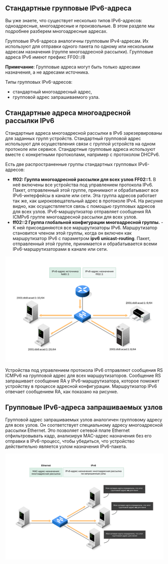 <!-- verified: agorbachev 03.05.2022 -->

<!-- 12.7.1 -->
## Стандартные групповые IPv6-адреса

Вы уже знаете, что существует несколько типов IPv6-адресов: одноадресные, многоадресные и произвольные. В этом разделе мы подробнее разберем многоадресные адресах.

Групповые IPv6-адреса аналогичны групповым IPv4-адресам. Их используют для отправки одного пакета по одному или нескольким адресам назначения (группе многоадресной рассылки). Групповые адреса IPv6 имеют префикс FF00::/8

**Примечание**: Групповые адреса могут быть только адресами назначения, а не адресами источника.

Типы групповых IPv6-адресов:

* стандартный многоадресный адрес,
* групповой адрес запрашиваемого узла.

<!-- 12.7.2 -->
## Стандартные адреса многоадресной рассылки IPv6

Стандартные адреса многоадресной рассылки в IPv6 зарезервированы для заданных групп устройств. Стандартный групповой адрес используют для осуществления связи с группой устройств на одном протоколе или сервисе. Стандартные групповые адреса используют вместе с конкретными протоколами, например с протоколом DHCPv6.

Есть две распространенные группы стандартных групповых IPv6-адресов:

* **ff02: Группа многоадресной рассылки для всех узлов FF02::1.**  В неё включены все устройства под управлением протокола IPv6. Пакет, отправленный этой группе, принимают и обрабатывают все IPv6-интерфейсы в канале или сети. Эта группа адресов работает так же, как широковещательный адрес в протоколе IPv4. На рисунке видно, как осуществляется связь с помощью групповых адресов для всех узлов. IPv6-маршрутизатор отправляет сообщения RA ICMPv6 группе многоадресной рассылки для всех узлов.
* **ff02::2 Группа глобальной конфигурации многоадресной группы.**  - К ней присоединяются все маршрутизаторы IPv6. Маршрутизатор становится членом этой группы, когда он включен как маршрутизатор IPv6 с параметром **ipv6 unicast-routing**. Пакет, отправленный этой группе, принимается и обрабатывается всеми IPv6-маршрутизаторами в канале или сети.

![](./assets/12.7.2.svg "Многоадресная рассылка всех узлов IPv6: сообщение RA")


Устройства под управлением протокола IPv6 отправляют сообщения RS ICMPv6 на групповой адрес для всех маршрутизаторов. Сообщение RS запрашивает сообщение RA у IPv6-маршрутизатора, которое поможет устройству в процессе адресной конфигурации. Маршрутизатор IPv6 отвечает сообщением RA, как показано на рисунке.

<!-- 12.7.3 -->
## Групповые IPv6-адреса запрашиваемых узлов

Групповой адрес запрашиваемых узлов аналогичен групповому адресу для всех узлов. Он соответствует специальному адресу многоадресной рассылки Ethernet. Это позволяет сетевой плате Ethernet отфильтровывать кадр, анализируя MAC-адрес назначения без его отправки в IPv6-процесс, чтобы убедиться, что устройство действительно является узлом назначения IPv6-пакета.

![](./assets/12.7.3.svg)


<!-- 12.7.4 -->
<!--## Исследовательская работа: определение IPv6-адресов [(описание в PDF)](./assets/12.7.4-lab---identify-ipv6-addresses_ru-RU.pdf)

В этой работе вам необходимо выполнить следующие задачи:

* Часть 1: Определение различных типов IPv6-адресов
* Часть 2: Изучение IPv6-адреса сетевого интерфейса и узла
* Часть 3: Отработка правил сокращения IPv6-адресов
-->


